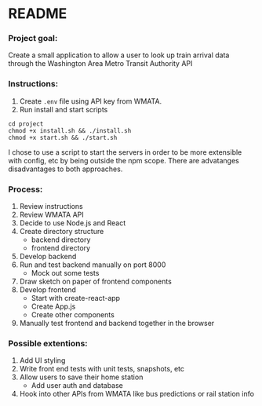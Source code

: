 # README

### Project goal:
Create a small application to allow a user to look up train arrival data through the Washington Area Metro Transit Authority API

### Instructions: 
1. Create `.env` file using API key from WMATA.  
2. Run install and start scripts
```
cd project
chmod +x install.sh && ./install.sh
chmod +x start.sh && ./start.sh
```
I chose to use a script to start the servers in order to be more extensible with config, etc by being outside the npm scope. There are advatanges disadvantages to both approaches. 

### Process:
1. Review instructions
2. Review WMATA API
3. Decide to use Node.js and React
4. Create directory structure
    * backend directory
    * frontend directory
5. Develop backend
6. Run and test backend manually on port 8000
    * Mock out some tests
7. Draw sketch on paper of frontend components
8. Develop frontend
    * Start with create-react-app
    * Create App.js
    * Create other components
9. Manually test frontend and backend together in the browser

### Possible extentions:
1. Add UI styling
2. Write front end tests with unit tests, snapshots, etc
3. Allow users to save their home station
    * Add user auth and database
4. Hook into other APIs from WMATA like bus predictions or rail station info





